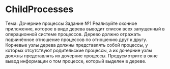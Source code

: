 # ChildProcesses
Тема: Дочерние процессы
Задание №1
Реализуйте оконное приложение, которое в виде дерева выводит список всех запущенный в операционной системе процессов. Дерево должно отражать подчинённое отношение процессов по отношению друг к другу.
Корневые узлы дерева должны представлять собой процессы, у которых отсутствуют родительские процессы, а их дочерние узлы должны представлять их дочерние процессы. Предусмотрите в окне вывод информации о том процессе, который выделен в дереве.
